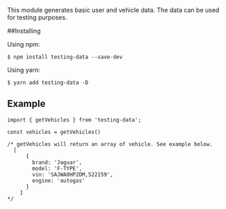 This module generates basic user and vehicle data. The data can be used for testing purposes.

##Installing

Using npm:

`$ npm install testing-data --save-dev`

Using yarn:

`$ yarn add testing-data -D`

## Example

```
import { getVehicles } from 'testing-data';

const vehicles = getVehicles()

/* getVehicles will return an array of vehicle. See example below.
  [
      {
        brand: 'Jaguar',
        model: 'F-TYPE',
        vin: 'SAJWA0HP2DM,522159',
        engine: 'autogas'
      }
    ]
*/

```
